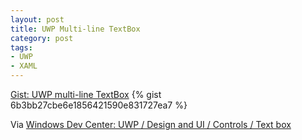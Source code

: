 ```yaml
---
layout: post
title: UWP Multi-line TextBox
category: post
tags:
- UWP
- XAML
---
```

<noscript>
  <a href="https://gist.github.com/6b3bb27cbe6e1856421590e831727ea7">Gist: UWP multi-line TextBox</a>
</noscript>
{% gist 6b3bb27cbe6e1856421590e831727ea7 %}

Via [Windows Dev Center: UWP / Design and UI / Controls / Text box](https://docs.microsoft.com/en-us/windows/uwp/design/controls-and-patterns/text-box)
